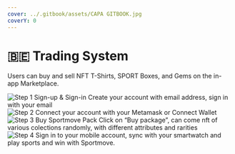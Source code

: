 ```yaml
---
cover: ../.gitbook/assets/CAPA GITBOOK.jpg
coverY: 0
---
```


# 🇧🇪 Trading System

Users can buy and sell NFT T-Shirts, SPORT Boxes, and Gems on the in-app Marketplace.

![Step 1
Sign-up & Sign-in Create your account with email address, sign in with your email](../.gitbook/assets/cyber\_security\_15.png) ![Step 2
Connect your account with your Metamask or Connect Wallet
](../.gitbook/assets/data\_management\_9.png) ![Step 3
Buy Sportmove Pack Click on “Buy package”, can come nft of various colections randomly, with different attributes and rarities](<../.gitbook/assets/package sportmove (2).png>) ![Step 4
Sign in to your mobile account, sync with your smartwatch and play sports and win with Sportmove.
](../.gitbook/assets/mobile\_wallet.png)

